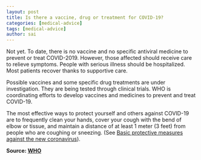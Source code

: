 ```yaml
---
layout: post
title: Is there a vaccine, drug or treatment for COVID-19?
categories: [medical-advice]
tags: [medical-advice]
author: sai
---
```


Not yet. To date, there is no vaccine and no specific antiviral medicine to prevent or treat COVID-2019. However, those affected should receive care to relieve symptoms. People with serious illness should be hospitalized. Most patients recover thanks to supportive care.

Possible vaccines and some specific drug treatments are under investigation. They are being tested through clinical trials. WHO is coordinating efforts to develop vaccines and medicines to prevent and treat COVID-19.

The most effective ways to protect yourself and others against COVID-19 are to frequently clean your hands, cover your cough with the bend of elbow or tissue, and maintain a distance of at least 1 meter (3 feet) from people who are coughing or sneezing. (See [Basic protective measures against the new coronavirus](https://www.who.int/emergencies/diseases/novel-coronavirus-2019/advice-for-public/when-and-how-to-use-masks)).

**Source: [WHO](https://www.who.int/news-room/q-a-detail/q-a-coronaviruses)**
